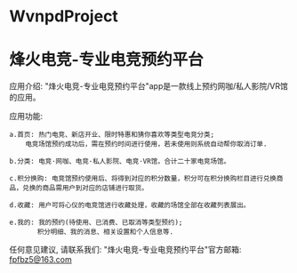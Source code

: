 # WvnpdProject
# 烽火电竞-专业电竞预约平台

  应用介绍: "烽火电竞-专业电竞预约平台"app是一款线上预约网咖/私人影院/VR馆的应用。

  应用功能: 
  
    a.首页: 热门电竞、新店开业、限时特惠和猜你喜欢等类型电竞分类;
        电竞场馆预约成功后，需在预约时间进行使用，若未使用则系统自动帮你取消订单.
        
    b.分类: 电竞·网咖、电竞·私人影院、电竞·VR馆，合计二十家电竞场馆。
    
    c.积分换购: 电竞馆预约使用后、将得到对应的积分数量，积分可在积分换购栏目进行兑换商品，兑换的商品需用户到对应的店铺进行取货。

    d.收藏: 用户可将心仪的电竞馆进行收藏处理，收藏的场馆全部在收藏列表展出。
    
    e.我的: 我的预约(待使用、已消费、已取消等类型预约);
           积分明细、我的消息、相关设置和个人信息等.
      
  任何意见建议, 请联系我们: 
  "烽火电竞-专业电竞预约平台"官方邮箱: fpfbz5@163.com
